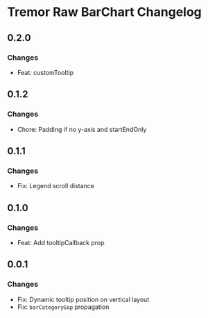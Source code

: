 # Tremor Raw BarChart Changelog

## 0.2.0

### Changes

- Feat: customTooltip

## 0.1.2

### Changes

- Chore: Padding if no y-axis and startEndOnly

## 0.1.1

### Changes

- Fix: Legend scroll distance

## 0.1.0

### Changes

- Feat: Add tooltipCallback prop

## 0.0.1

### Changes

- Fix: Dynamic tooltip position on vertical layout
- Fix: `barCategoryGap` propagation
